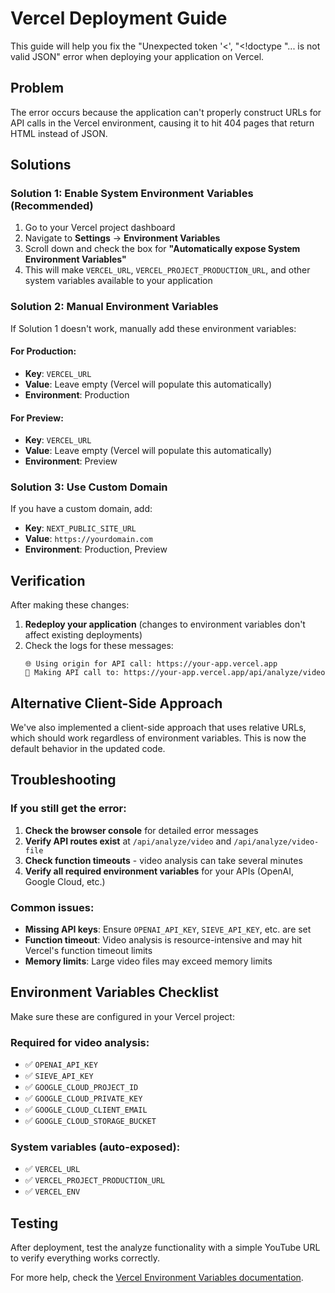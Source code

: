 # Vercel Deployment Guide

This guide will help you fix the "Unexpected token '<', "<!doctype "... is not valid JSON" error when deploying your application on Vercel.

## Problem

The error occurs because the application can't properly construct URLs for API calls in the Vercel environment, causing it to hit 404 pages that return HTML instead of JSON.

## Solutions

### Solution 1: Enable System Environment Variables (Recommended)

1. Go to your Vercel project dashboard
2. Navigate to **Settings** → **Environment Variables**
3. Scroll down and check the box for **"Automatically expose System Environment Variables"**
4. This will make `VERCEL_URL`, `VERCEL_PROJECT_PRODUCTION_URL`, and other system variables available to your application

### Solution 2: Manual Environment Variables

If Solution 1 doesn't work, manually add these environment variables:

#### For Production:
- **Key**: `VERCEL_URL`
- **Value**: Leave empty (Vercel will populate this automatically)
- **Environment**: Production

#### For Preview:
- **Key**: `VERCEL_URL` 
- **Value**: Leave empty (Vercel will populate this automatically)
- **Environment**: Preview

### Solution 3: Use Custom Domain

If you have a custom domain, add:
- **Key**: `NEXT_PUBLIC_SITE_URL`
- **Value**: `https://yourdomain.com`
- **Environment**: Production, Preview

## Verification

After making these changes:

1. **Redeploy your application** (changes to environment variables don't affect existing deployments)
2. Check the logs for these messages:
   ```
   🌐 Using origin for API call: https://your-app.vercel.app
   📡 Making API call to: https://your-app.vercel.app/api/analyze/video
   ```

## Alternative Client-Side Approach

We've also implemented a client-side approach that uses relative URLs, which should work regardless of environment variables. This is now the default behavior in the updated code.

## Troubleshooting

### If you still get the error:

1. **Check the browser console** for detailed error messages
2. **Verify API routes exist** at `/api/analyze/video` and `/api/analyze/video-file`
3. **Check function timeouts** - video analysis can take several minutes
4. **Verify all required environment variables** for your APIs (OpenAI, Google Cloud, etc.)

### Common issues:

- **Missing API keys**: Ensure `OPENAI_API_KEY`, `SIEVE_API_KEY`, etc. are set
- **Function timeout**: Video analysis is resource-intensive and may hit Vercel's function timeout limits
- **Memory limits**: Large video files may exceed memory limits

## Environment Variables Checklist

Make sure these are configured in your Vercel project:

### Required for video analysis:
- ✅ `OPENAI_API_KEY`
- ✅ `SIEVE_API_KEY`
- ✅ `GOOGLE_CLOUD_PROJECT_ID`
- ✅ `GOOGLE_CLOUD_PRIVATE_KEY`
- ✅ `GOOGLE_CLOUD_CLIENT_EMAIL`
- ✅ `GOOGLE_CLOUD_STORAGE_BUCKET`

### System variables (auto-exposed):
- ✅ `VERCEL_URL`
- ✅ `VERCEL_PROJECT_PRODUCTION_URL`
- ✅ `VERCEL_ENV`

## Testing

After deployment, test the analyze functionality with a simple YouTube URL to verify everything works correctly.

For more help, check the [Vercel Environment Variables documentation](https://vercel.com/docs/environment-variables/system-environment-variables). 